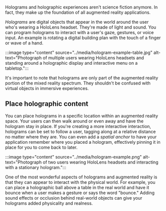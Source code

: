 Holograms and holographic experiences aren't science fiction anymore. In fact, they make up the foundation of all augmented reality applications.

*Holograms* are digital objects that appear in the world around the user who's wearing a HoloLens headset. They're made of light and sound. You can program holograms to interact with a user's gaze, gestures, or voice input. An example is rotating a digital building plan with the touch of a finger or wave of a hand.

:::image type="content" source="../media/hologram-example-table.jpg" alt-text="Photograph of multiple users wearing HoloLens headsets and standing around a holographic display and interactive menu on a tabletop.":::

It's important to note that holograms are only part of the augmented reality portion of the mixed reality spectrum. They shouldn't be confused with virtual objects in immersive experiences.

## Place holographic content

You can place holograms in a specific location within an augmented reality space. Your users can then walk around or even away and have the hologram stay in place. If you're creating a more interactive interaction, holograms can be set to follow a user, tagging along at a relative distance no matter where they are. You can even add a *spatial anchor* to have your application remember where you placed a hologram, effectively pinning it in place for you to come back to later.

:::image type="content" source="../media/hologram-example.png" alt-text="Photograph of two users wearing HoloLens headsets and interacting with a stationary hologram.":::

One of the most wonderful aspects of holograms and augmented reality is that they can appear to interact with the physical world. For example, you can place a holographic ball above a table in the real world and have it bounce when a user makes a gesture or says the word "bounce." Adding sound effects or occlusion behind real-world objects can give your holograms added physicality and realness.
